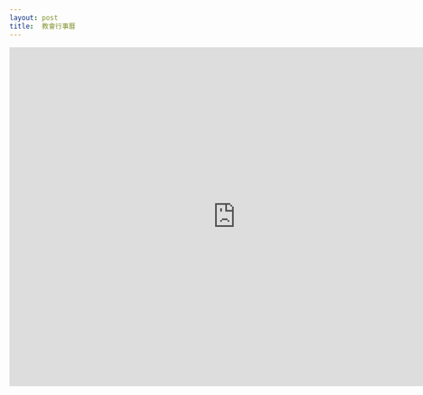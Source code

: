 ```yaml
---
layout: post  
title:  教會行事曆
---
```


<iframe src="https://www.google.com/calendar/embed?src=brptmt23orlkc32dae0t7pgths%40group.calendar.google.com&ctz=America/New_York" style="border: 0" width="800" height="600" frameborder="0" scrolling="no"></iframe>
